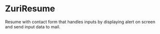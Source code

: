 # ZuriResume
Resume with contact form that handles inputs by displaying alert on screen and send input data to mail.
